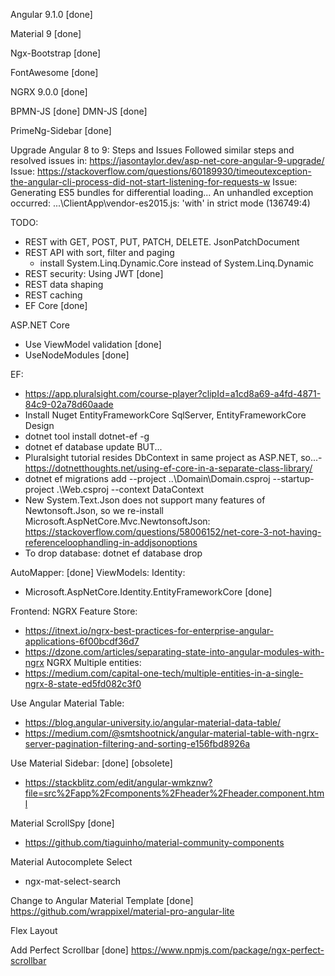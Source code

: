 ﻿Angular 9.1.0 [done]

Material 9 [done]

Ngx-Bootstrap [done]

FontAwesome [done]

NGRX 9.0.0 [done]

BPMN-JS [done]
DMN-JS [done]

PrimeNg-Sidebar [done]

Upgrade Angular 8 to 9: Steps and Issues
Followed similar steps and resolved issues in: https://jasontaylor.dev/asp-net-core-angular-9-upgrade/
Issue: https://stackoverflow.com/questions/60189930/timeoutexception-the-angular-cli-process-did-not-start-listening-for-requests-w
Issue: Generating ES5 bundles for differential loading... An unhandled exception occurred: ...\ClientApp\vendor-es2015.js: 'with' in strict mode (136749:4)


TODO:
- REST with GET, POST, PUT, PATCH, DELETE. JsonPatchDocument
- REST API with sort, filter and paging
   - install System.Linq.Dynamic.Core instead of System.Linq.Dynamic
- REST security: Using JWT [done]
- REST data shaping
- REST caching
- EF Core [done]

ASP.NET Core 
- Use ViewModel validation [done]
- UseNodeModules [done]

EF:
- https://app.pluralsight.com/course-player?clipId=a1cd8a69-a4fd-4871-84c9-02a78d60aade
- Install Nuget EntityFrameworkCore SqlServer, EntityFrameworkCore Design
- dotnet tool install dotnet-ef -g
- dotnet ef database update BUT... 
- Pluralsight tutorial resides DbContext in same project as ASP.NET, so...- https://dotnetthoughts.net/using-ef-core-in-a-separate-class-library/
- dotnet ef migrations add <Name> --project ..\Domain\Domain.csproj --startup-project .\Web.csproj --context DataContext
- New System.Text.Json does not support many features of Newtonsoft.Json, so we re-install Microsoft.AspNetCore.Mvc.NewtonsoftJson: https://stackoverflow.com/questions/58006152/net-core-3-not-having-referenceloophandling-in-addjsonoptions
- To drop database: dotnet ef database drop

AutoMapper: [done]
ViewModels:
Identity:
- Microsoft.AspNetCore.Identity.EntityFrameworkCore [done]


Frontend:
NGRX Feature Store:
- https://itnext.io/ngrx-best-practices-for-enterprise-angular-applications-6f00bcdf36d7
- https://dzone.com/articles/separating-state-into-angular-modules-with-ngrx
NGRX Multiple entities:
- https://medium.com/capital-one-tech/multiple-entities-in-a-single-ngrx-8-state-ed5fd082c3f0


Use Angular Material Table:
- https://blog.angular-university.io/angular-material-data-table/
- https://medium.com/@smtshootnick/angular-material-table-with-ngrx-server-pagination-filtering-and-sorting-e156fbd8926a

Use Material Sidebar: [done] [obsolete]
- https://stackblitz.com/edit/angular-wmkznw?file=src%2Fapp%2Fcomponents%2Fheader%2Fheader.component.html

Material ScrollSpy [done]
- https://github.com/tiaguinho/material-community-components

Material Autocomplete Select
- ngx-mat-select-search

Change to Angular Material Template [done]
https://github.com/wrappixel/material-pro-angular-lite

Flex Layout

Add Perfect Scrollbar [done]
https://www.npmjs.com/package/ngx-perfect-scrollbar
